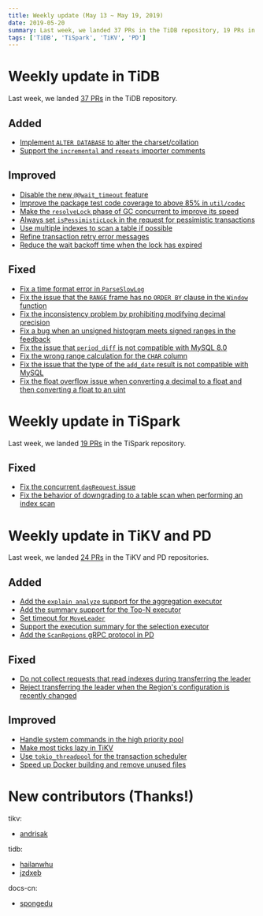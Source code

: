 ```yaml
---
title: Weekly update (May 13 ~ May 19, 2019)
date: 2019-05-20
summary: Last week, we landed 37 PRs in the TiDB repository, 19 PRs in the TiSpark repository, and 24 PRs in the TiKV and PD repositories.
tags: ['TiDB', 'TiSpark', 'TiKV', 'PD']
---
```


# Weekly update in TiDB

Last week, we landed [37 PRs](https://github.com/pingcap/tidb/pulls?utf8=%E2%9C%93&q=is%3Apr+is%3Amerged+merged%3A2019-05-13..2019-05-19+) in the TiDB repository.

## Added

- [Implement `ALTER DATABASE` to alter the charset/collation](https://github.com/pingcap/tidb/pull/10393)
- [Support the `incremental` and `repeats` importer comments](https://github.com/pingcap/tidb/pull/10434)

## Improved

- [Disable the new `@@wait_timeout` feature](https://github.com/pingcap/tidb/pull/10441)
- [Improve the package test code coverage to above 85% in `util/codec`](https://github.com/pingcap/tidb/pull/10351)
- [Make the `resolveLock` phase of GC concurrent to improve its speed](https://github.com/pingcap/tidb/pull/10379)
- [Always set `isPessimisticLock` in the request for pessimistic transactions](https://github.com/pingcap/tidb/pull/10451)
- [Use multiple indexes to scan a table if possible](https://github.com/pingcap/tidb/pull/10121)
- [Refine transaction retry error messages](https://github.com/pingcap/tidb/pull/10466)
- [Reduce the wait backoff time when the lock has expired](https://github.com/pingcap/tidb/pull/10006)

## Fixed

- [Fix a time format error in `ParseSlowLog`](https://github.com/pingcap/tidb/pull/10526)
- [Fix the issue that the `RANGE` frame has no `ORDER BY` clause in the `Window` function](https://github.com/pingcap/tidb/pull/10496)
- [Fix the inconsistency problem by prohibiting modifying decimal precision](https://github.com/pingcap/tidb/pull/10433)
- [Fix a bug when an unsigned histogram meets signed ranges in the feedback](https://github.com/pingcap/tidb/pull/10415)
- [Fix the issue that `period_diff` is not compatible with MySQL 8.0](https://github.com/pingcap/tidb/pull/10383)
- [Fix the wrong range calculation for the `CHAR` column](https://github.com/pingcap/tidb/pull/10124)
- [Fix the issue that the type of the `add_date` result is not compatible with MySQL](https://github.com/pingcap/tidb/pull/9830)
- [Fix the float overflow issue when converting a decimal to a float and then converting a float to an uint](https://github.com/pingcap/tidb/pull/10405)

# Weekly update in TiSpark

Last week, we landed [19 PRs](https://github.com/pingcap/tispark/pulls?utf8=%E2%9C%93&q=is%3Apr+is%3Amerged+merged%3A2019-05-13..2019-05-19+) in the TiSpark repository.

## Fixed

- [Fix the concurrent `dagRequest` issue](https://github.com/pingcap/tispark/pull/714)
- [Fix the behavior of downgrading to a table scan when performing an index scan](https://github.com/pingcap/tispark/pull/725)

# Weekly update in TiKV and PD

Last week, we landed [24 PRs](https://github.com/search?q=repo%3Atikv%2Ftikv+repo%3Apingcap%2Fpd+is%3Apr+is%3Amerged+merged%3A2019-05-13..2019-05-19&type=Issues) in the TiKV and PD repositories.

## Added

* [Add the `explain analyze` support for the aggregation executor](https://github.com/tikv/tikv/pull/4715)
* [Add the summary support for the Top-N executor](https://github.com/tikv/tikv/pull/4710)
* [Set timeout for `MoveLeader`](https://github.com/pingcap/pd/pull/1538)
* [Support the execution summary for the selection executor](https://github.com/tikv/tikv/pull/4699)
* [Add the `ScanRegions` gRPC protocol in PD](https://github.com/pingcap/pd/pull/1535)

## Fixed

* [Do not collect requests that read indexes during transferring the leader](https://github.com/tikv/tikv/pull/4688)
* [Reject transferring the leader when the Region's configuration is recently changed](https://github.com/tikv/tikv/pull/4684)

## Improved

* [Handle system commands in the high priority pool](https://github.com/tikv/tikv/pull/4679)
* [Make most ticks lazy in TiKV](https://github.com/tikv/tikv/pull/4655)
* [Use `tokio_threadpool` for the transaction scheduler](https://github.com/tikv/tikv/pull/4628)
* [Speed up Docker building and remove unused files](https://github.com/tikv/tikv/pull/4590)

# New contributors (Thanks!)

tikv:

- [andrisak](https://github.com/andrisak)

tidb:

- [hailanwhu](https://github.com/hailanwhu)
- [jzdxeb](https://github.com/jzdxeb)

docs-cn:

- [spongedu](https://github.com/spongedu)
